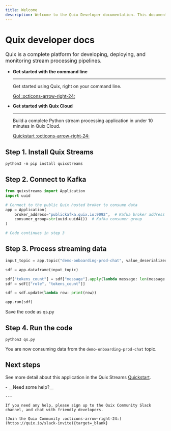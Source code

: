 ```yaml
---
title: Welcome
description: Welcome to the Quix Developer documentation. This documentation includes guides, tutorials, and API references for using Quix Cloud, Quix Streams, and Quix Bring Your Own Cluster (BYOC).
---
```


# Quix developer docs

<p style="font-size: 1rem;">Quix is a complete platform for developing, deploying, and monitoring stream processing pipelines.</p>

<div class="grid cards" markdown>

- __Get started with the command line__

    ---

    Get started using Quix, right on your command line.

    [Go! :octicons-arrow-right-24:](#step-1-install-quix-streams)

- __Get started with Quix Cloud__

    ---

    Build a complete Python stream processing application in under 10 minutes in Quix Cloud.

    [Quickstart :octicons-arrow-right-24:](../quix-cloud/quickstart.md)

</div>

## Step 1. Install Quix Streams

```
python3 -m pip install quixstreams
```

## Step 2. Connect to Kafka

``` python
from quixstreams import Application
import uuid

# Connect to the public Quix hosted broker to consume data
app = Application(
    broker_address="publickafka.quix.io:9092",  # Kafka broker address
    consumer_group=str(uuid.uuid4())  # Kafka consumer group
)

# Code continues in step 3
```

## Step 3. Process streaming data

``` python
input_topic = app.topic("demo-onboarding-prod-chat", value_deserializer='json')

sdf = app.dataframe(input_topic)

sdf["tokens_count"] = sdf["message"].apply(lambda message: len(message.split(" ")))
sdf = sdf[["role", "tokens_count"]]

sdf = sdf.update(lambda row: print(row))

app.run(sdf)
```

Save the code as qs.py

## Step 4. Run the code

```
python3 qs.py
```

You are now consuming data from the `demo-onboarding-prod-chat` topic.

## Next steps

See more detail about this application in the Quix Streams [Quickstart](https://quix.io/docs/quix-streams/quickstart.html).

<div class="grid cards" markdown>
- __Need some help?__

    ---

    If you need any help, please sign up to the Quix Community Slack channel, and chat with friendly developers.

    [Join the Quix Community :octicons-arrow-right-24:](https://quix.io/slack-invite){target=_blank}
</div>
